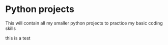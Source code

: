 # Python projects

This will contain all my smaller python projects to practice my basic coding skills

this is a test